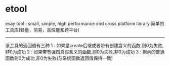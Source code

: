 # etool
esay tool : small, simple, high performance and cross platform library
简单的工具库(轻量，简易，高性能和跨平台)

------------------
该工具的返回值有三种
1 : 如果是create后缀或者带有创建含义的函数,则0为失败,非0为成功
2 : 如果带有强烈真假含义的函数,则0为失败,非0为成功
3 : 剩余的普通函数则0为成功,非0为失败(与系统函数返回值保持一致)
